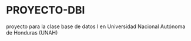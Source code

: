 # PROYECTO-DBI
proyecto para la clase base de datos I en Universidad Nacional Autónoma de Honduras (UNAH)
